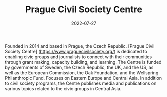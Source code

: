 ﻿---
countries: ["Kazakhstan"]
category: ["INGO"]
tags: [“civil society”, “general INGO”, “journalism”]
dates: [2014-2022]
data_type: [“reports”, “news”] 
title: ["Prague Civil Society Centre"]
date: [2022-07-27]
language: ["English"]
description: [Dedicated to enabling civic groups and journalists to connect with their communities through grant making, capacity building, and learning]
---

Founded in 2014 and based in Prague, the Czech Republic. [Prague Civil Society Centre] (https://www.praguecivilsociety.org/) is dedicated to enabling civic groups and journalists to connect with their communities through grant making, capacity building, and learning. The Centre is funded by governments of Sweden, the Czech Republic, the UK, and the US, as well as the European Commission, the Oak Foundation, and the Wellspring Philanthropic Fund. Focuses on Eastern Europe and Central Asia. In addition to civil society programs, the Centre publishes media and publications on various topics related to the civic groups in Central Asia. 
